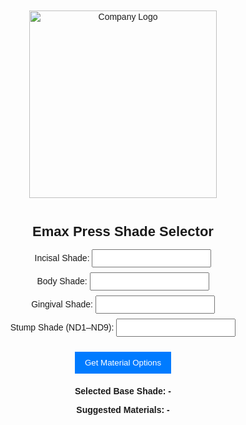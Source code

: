 <!DOCTYPE html>
<html lang="en">
<head>
  <meta charset="UTF-8" />
  <title>Emax Press Shade Selector</title>
  <style>
    body {
      font-family: Arial, sans-serif;
      text-align: center;
      padding: 20px;
    }
    img {
      width: 300px;
      margin-bottom: 10px;
    }
    h1 {
      font-size: 22px;
    }
    label {
      display: block;
      margin: 8px 0;
    }
    input {
      padding: 5px;
      text-transform: uppercase;
    }
    button {
      padding: 10px 16px;
      background-color: #007bff;
      color: white;
      border: none;
      margin-top: 10px;
      cursor: pointer;
    }
    button:hover {
      background-color: #0056b3;
    }
    .output {
      margin-top: 20px;
      font-weight: bold;
    }
  </style>
</head>
<body>

  <!-- Logo -->
  <img src="logo.png" alt="Company Logo" onerror="this.style.display='none'">
  <h1>Emax Press Shade Selector</h1>

  <!-- Shade Input Form -->
  <label>Incisal Shade:
    <input type="text" id="incisal">
  </label>
  <label>Body Shade:
    <input type="text" id="body">
  </label>
  <label>Gingival Shade:
    <input type="text" id="gingival">
  </label>
  <label>Stump Shade (ND1–ND9):
    <input type="text" id="stump">
  </label>

  <button onclick="getMaterials()">Get Material Options</button>

  <!-- Output -->
  <div class="output">
    <p>Selected Base Shade: <span id="baseShade">-</span></p>
    <p>Suggested Materials: <span id="materials">-</span></p>
  </div>

  <!-- Mapping + Script -->
  <script>
    // Paste your full materialTypeMapping here (shortened here for demo)
    const materialTypeMapping = {
  "A1": {
    "ND1": ["MTA1", "LTA1", "HTA1", "MO1", "HO1"],
    "ND2": ["MTA1", "LTA1", "HTA1", "MO1", "HO1"],
    "ND3": ["MTBL4", "LTBL4", "HTBL4", "MO1", "HO1"],
    "ND4": ["LTBL3", "MO1", "HO1"],
    "ND5": ["LTBL4", "MO1", "HO1"],
    "ND6": ["LTBL3", "MO1", "HO1"],
    "ND7": ["LTBL2", "MO1", "HO1"],
    "ND8": ["HO1"],
    "ND9": ["HO1"]
  },
  "A2": {
    "ND1": ["MTA1", "LTA1", "HTA1", "MO1", "HO1"],
    "ND2": ["MTA1", "LTA1", "HTA1", "MO1", "HO1"],
    "ND3": ["MTA1", "LTA1", "HTBL4", "MO1", "HO1"],
    "ND4": ["MTBL3", "LTA1", "MO1", "HO1"],
    "ND5": ["LTA1", "HTBL2", "MO1", "HO1"],
    "ND6": ["LTA1", "HTBL2", "MO1", "HO1"],
    "ND7": ["LTA1", "MO1", "HO1"],
    "ND8": ["HO1"],
    "ND9": ["HO1"]
  },
  "A3": {
    "ND1": ["MTA2", "LTA2", "HTA2", "MO2", "HO2"],
    "ND2": ["MTA2", "LTA2", "HTA2", "MO2", "HO2"],
    "ND3": ["MTA2", "LTA2", "HTA2", "MO2", "HO2"],
    "ND4": ["MTA2", "LTA2", "MO2", "HO2"],
    "ND5": ["MTA1", "LTA2", "HTBL3", "MO2", "HO2"],
    "ND6": ["MTA1", "LTA2", "HTBL2", "MO2", "HO2"],
    "ND7": ["MTBL2", "LTA2", "MO2", "HO2"],
    "ND8": ["HO2"],
    "ND9": ["HO2"]
  },
  "A3.5": {
    "ND1": ["MTA3", "LTA3", "HTA3", "MO2", "HO2"],
    "ND2": ["MTA3", "LTA2", "HTA3", "MO2", "HO2"],
    "ND3": ["MTA2", "LTA3", "HTA3", "MO2", "HO2"],
    "ND4": ["MTA2", "LTA3", "HTB3", "MO2", "HO2"],
    "ND5": ["MTA2", "LTA3", "HTA3", "MO2", "HO2"],
    "ND6": ["MTA2", "LTA3", "HTBL2", "MO2", "HO2"],
    "ND7": ["LTA3", "MO2", "HO2"],
    "ND8": ["LTA3", "HO2"],
    "ND9": ["HO2"]
  },
  "A4": {
    "ND1": ["MTA3.5", "LTA3.5", "HTA3.5", "MO4", "HO2"],
    "ND2": ["MTA3.5", "LTA3.5", "HTA3.5", "MO4", "HO2"],
    "ND3": ["MTA3", "LTA3.5", "HTA3.5", "MO4", "HO2"],
    "ND4": ["MTA3", "LTA3.5", "HTB3", "MO4", "HO2"],
    "ND5": ["MTA3", "LTA3.5", "HTA3.5", "MO4", "HO2"],
    "ND6": ["MTA3", "LTA3.5", "HTA3", "MO4", "HO2"],
    "ND7": ["MTA2", "LTA3.5", "MO4", "HO2"],
    "ND8": ["LTA3.5", "HO2"],
    "ND9": ["HO2"]
  },
  "B1": {
    "ND1": ["MTB1", "LTB1", "HTB1", "MO1", "HO1"],
    "ND2": ["MTB1", "LTB1", "HTBL4", "MO1", "HO1"],
    "ND3": ["MTBL4", "LTB1", "HTBL3", "MO1", "HO1"],
    "ND4": ["MTBL3", "LTBL3", "MO1", "HO1"],
    "ND5": ["MTBL2", "LTBL3", "MO1", "HO1"],
    "ND6": ["LTBL3", "MO1", "HO1"],
    "ND7": ["LTBL3", "MO1", "HO1"],
    "ND8": ["HO1"],
    "ND9": ["HO1"]
  },
  "B2": {
    "ND1": ["MTB1", "LTB1", "HTB1", "MO1", "HO1"],
    "ND2": ["MTB1", "LTB1", "HTBL4", "MO1", "HO1"],
    "ND3": ["MTB1", "LTB1", "HTBL3", "MO1", "HO1"],
    "ND4": ["MTBL4", "LTBL3", "MO1", "HO1"],
    "ND5": ["MTBL3", "LTB1", "HTBL2", "MO1", "HO1"],
    "ND6": ["LTB1", "MO1", "HO1"],
    "ND7": ["LTB1", "MO1", "HO1"],
    "ND8": ["HO1"],
    "ND9": ["HO1"]
  },
  "B3": {
    "ND1": ["MTB2", "LTB2", "HTB2", "MO3", "HO1"],
    "ND2": ["MTB2", "LTB2", "HTB2", "MO3", "HO1"],
    "ND3": ["MTB2", "LTB2", "HTB2", "MO3", "HO1"],
    "ND4": ["MTB1", "LTB2", "HTBL2", "MO3", "HO1"],
    "ND5": ["MTBL4", "LTB2", "HTBL3", "MO3", "HO1"],
    "ND6": ["MTBL4", "LTB2", "HTBL2", "MO3", "HO1"],
    "ND7": ["LTB2", "HTBL1", "MO3", "HO1"],
    "ND8": ["HO1"],
    "ND9": ["HO1"]
  },
  "B4": {
    "ND1": ["MTA3.5", "LTB3", "HTB3", "MO3", "HO1"],
    "ND2": ["MTA3.5", "LTB3", "HTB3", "MO3", "HO1"],
    "ND3": ["MTA3", "LTB3", "HTB2", "MO3", "HO1"],
    "ND4": ["MTB2", "LTB3", "HTBL3", "MO3", "HO1"],
    "ND5": ["MTBL4", "LTB3", "HTBL3", "MO3", "HO1"],
    "ND6": ["LTB3", "HTBL1", "MO3", "HO1"],
    "ND7": ["LTB2", "HTB2", "MO3", "HO1"],
    "ND8": ["LTB2", "HTB2", "HO1"],
    "ND9": ["HO1"]
  }
};

      // ... rest of your full map continues here ...
    };

    function getMaterials() {
      const incisal = document.getElementById('incisal').value.trim().toUpperCase();
      const body = document.getElementById('body').value.trim().toUpperCase();
      const gingival = document.getElementById('gingival').value.trim().toUpperCase();
      const stump = document.getElementById('stump').value.trim().toUpperCase();

      // Priority: Incisal > Body > Gingival
      const baseShade = incisal || body || gingival;

      let result = [];
      if (materialTypeMapping[baseShade] && materialTypeMapping[baseShade][stump]) {
        result = materialTypeMapping[baseShade][stump];
      }

      document.getElementById('baseShade').textContent = baseShade || "Not Found";
      document.getElementById('materials').textContent = result.length ? result.join(", ") : "No match found";
    }
  </script>

</body>
</html>
